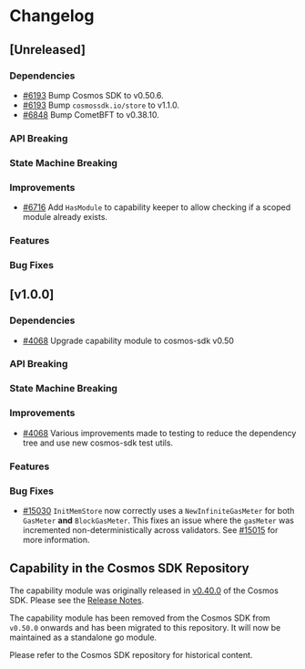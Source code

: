 <!--
Guiding Principles:
Changelogs are for humans, not machines.
There should be an entry for every single version.
The same types of changes should be grouped.
Versions and sections should be linkable.
The latest version comes first.
The release date of each version is displayed.
Mention whether you follow Semantic Versioning.
Usage:
Change log entries are to be added to the Unreleased section under the
appropriate stanza (see below). Each entry should ideally include a tag and
the Github issue reference in the following format:
* (<tag>) \#<issue-number> message
The issue numbers will later be link-ified during the release process so you do
not have to worry about including a link manually, but you can if you wish.
Types of changes (Stanzas):
"Features" for new features.
"Improvements" for changes in existing functionality.
"Deprecated" for soon-to-be removed features.
"Bug Fixes" for any bug fixes.
"Client Breaking" for breaking CLI commands and REST routes used by end-users.
"API Breaking" for breaking exported APIs used by developers building with this module.
"State Machine Breaking" for any changes that result in a different AppState given the same genesisState and txList.
Ref: https://keepachangelog.com/en/1.0.0/
-->

# Changelog

## [Unreleased]

### Dependencies

* [\#6193](https://github.com/cosmos/ibc-go/pull/6193) Bump Cosmos SDK to v0.50.6.
* [\#6193](https://github.com/cosmos/ibc-go/pull/6193) Bump `cosmossdk.io/store` to v1.1.0.
* [\#6848](https://github.com/cosmos/ibc-go/pull/6848) Bump CometBFT to v0.38.10.

### API Breaking

### State Machine Breaking

### Improvements

* [\#6716](https://github.com/cosmos/ibc-go/pull/6716) Add `HasModule` to capability keeper to allow checking if a scoped module already exists.

### Features

### Bug Fixes

## [v1.0.0]

### Dependencies

* [\#4068](https://github.com/cosmos/ibc-go/pull/4068) Upgrade capability module to cosmos-sdk v0.50

### API Breaking

### State Machine Breaking

### Improvements

* [\#4068](https://github.com/cosmos/ibc-go/pull/4068) Various improvements made to testing to reduce the dependency tree and use new cosmos-sdk test utils.

### Features

### Bug Fixes

* [\#15030](https://github.com/cosmos/cosmos-sdk/pull/15030) `InitMemStore` now correctly uses a `NewInfiniteGasMeter` for both `GasMeter` **and** `BlockGasMeter`. This fixes an issue where the `gasMeter` was incremented non-deterministically across validators. See [\#15015](https://github.com/cosmos/cosmos-sdk/issues/15015) for more information.

## Capability in the Cosmos SDK Repository

The capability module was originally released in [v0.40.0](https://github.com/cosmos/cosmos-sdk/releases/tag/v0.40.0) of the Cosmos SDK.
Please see the [Release Notes](https://github.com/cosmos/cosmos-sdk/blob/v0.40.0/RELEASE_NOTES.md).

The capability module has been removed from the Cosmos SDK from `v0.50.0` onwards and has been migrated to this repository. 
It will now be maintained as a standalone go module. 

Please refer to the Cosmos SDK repository for historical content.
